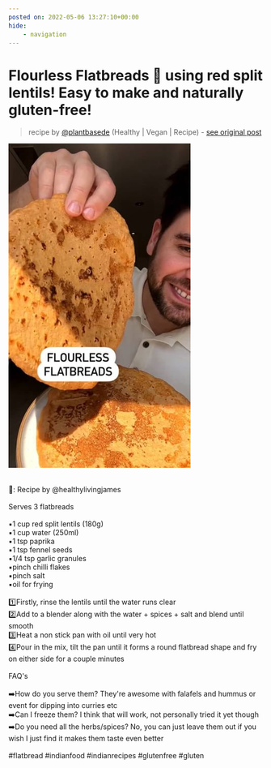 ```yaml
---
posted on: 2022-05-06 13:27:10+00:00
hide:
    - navigation
---
```


# Flourless Flatbreads 🥳 using red split lentils! Easy to make and naturally gluten-free! 

> recipe by [@plantbasede](https://www.instagram.com/plantbasede/) 
(Healthy | Vegan | Recipe) - [see original post](https://instagram.com/p/CdN91BpKKlR)

![](../img/plantbasede_06-05-2022_1305.png)

\
📸: Recipe by @healthylivingjames\
\
Serves 3 flatbreads\
\
▪️1 cup red split lentils (180g)\
▪️1 cup water (250ml)\
▪️1 tsp paprika\
▪️1 tsp fennel seeds\
▪️1/4 tsp garlic granules\
▪️pinch chilli flakes\
▪️pinch salt\
▪️oil for frying\
\
1️⃣Firstly, rinse the lentils until the water runs clear\
2️⃣Add to a blender along with the water + spices + salt and blend until smooth \
3️⃣Heat a non stick pan with oil until very hot\
4️⃣Pour in the mix, tilt the pan until it forms a round flatbread shape and fry on either side for a couple minutes\
\
FAQ's\
\
➡️How do you serve them? They're awesome with falafels and hummus or event for dipping into curries etc\
➡️Can I freeze them? I think that will work, not personally tried it yet though\
➡️Do you need all the herbs/spices? No, you can just leave them out if you wish I just find it makes them taste even better\
\
\#flatbread \#indianfood \#indianrecipes \#glutenfree \#gluten 